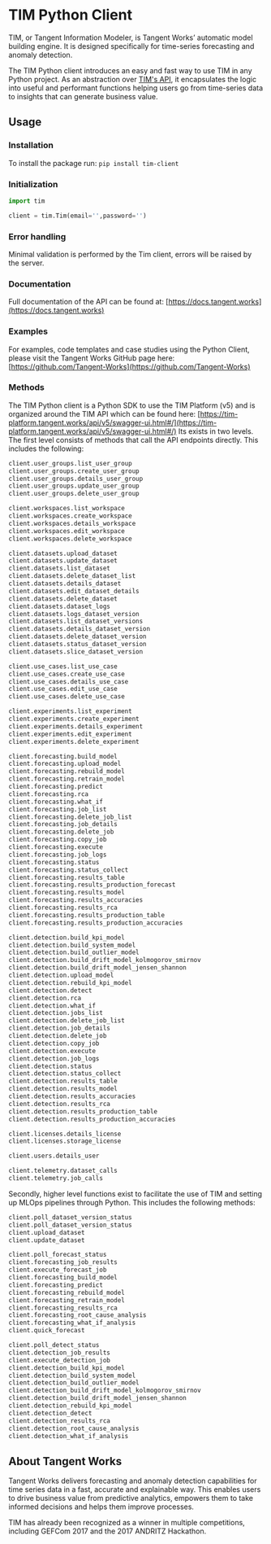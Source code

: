 # TIM Python Client

TIM, or Tangent Information Modeler, is Tangent Works’ automatic model building engine. It is designed specifically for time-series forecasting and anomaly detection.

The TIM Python client introduces an easy and fast way to use TIM in any Python project. As an abstraction over [TIM's API](https://tim-platform.tangent.works/api/v5/swagger-ui.html), it encapsulates the logic into useful and performant functions helping users go from time-series data to insights that can generate business value.

## Usage

### Installation

To install the package run: `pip install tim-client`

### Initialization

```python
import tim

client = tim.Tim(email='',password='')
```

### Error handling

Minimal validation is performed by the Tim client, errors will be raised by the server.

### Documentation

Full documentation of the API can be found at: [https://docs.tangent.works](https://docs.tangent.works)

### Examples

For examples, code templates and case studies using the Python Client, please visit the Tangent Works GitHub page here: [https://github.com/Tangent-Works](https://github.com/Tangent-Works)

### Methods

The TIM Python client is a Python SDK to use the TIM Platform (v5) and is organized around the TIM API which can be found here: [https://tim-platform.tangent.works/api/v5/swagger-ui.html#/](https://tim-platform.tangent.works/api/v5/swagger-ui.html#/)
Its exists in two levels. The first level consists of methods that call the API endpoints directly. This includes the following:

```python
client.user_groups.list_user_group
client.user_groups.create_user_group
client.user_groups.details_user_group
client.user_groups.update_user_group
client.user_groups.delete_user_group

client.workspaces.list_workspace
client.workspaces.create_workspace
client.workspaces.details_workspace
client.workspaces.edit_workspace
client.workspaces.delete_workspace

client.datasets.upload_dataset
client.datasets.update_dataset
client.datasets.list_dataset
client.datasets.delete_dataset_list
client.datasets.details_dataset
client.datasets.edit_dataset_details
client.datasets.delete_dataset
client.datasets.dataset_logs
client.datasets.logs_dataset_version
client.datasets.list_dataset_versions
client.datasets.details_dataset_version
client.datasets.delete_dataset_version
client.datasets.status_dataset_version
client.datasets.slice_dataset_version

client.use_cases.list_use_case
client.use_cases.create_use_case
client.use_cases.details_use_case
client.use_cases.edit_use_case
client.use_cases.delete_use_case

client.experiments.list_experiment
client.experiments.create_experiment
client.experiments.details_experiment
client.experiments.edit_experiment
client.experiments.delete_experiment

client.forecasting.build_model
client.forecasting.upload_model
client.forecasting.rebuild_model
client.forecasting.retrain_model
client.forecasting.predict
client.forecasting.rca
client.forecasting.what_if
client.forecasting.job_list
client.forecasting.delete_job_list
client.forecasting.job_details
client.forecasting.delete_job
client.forecasting.copy_job
client.forecasting.execute
client.forecasting.job_logs
client.forecasting.status
client.forecasting.status_collect
client.forecasting.results_table
client.forecasting.results_production_forecast
client.forecasting.results_model
client.forecasting.results_accuracies
client.forecasting.results_rca
client.forecasting.results_production_table
client.forecasting.results_production_accuracies

client.detection.build_kpi_model
client.detection.build_system_model
client.detection.build_outlier_model
client.detection.build_drift_model_kolmogorov_smirnov
client.detection.build_drift_model_jensen_shannon
client.detection.upload_model
client.detection.rebuild_kpi_model
client.detection.detect
client.detection.rca
client.detection.what_if
client.detection.jobs_list
client.detection.delete_job_list
client.detection.job_details
client.detection.delete_job
client.detection.copy_job
client.detection.execute
client.detection.job_logs
client.detection.status
client.detection.status_collect
client.detection.results_table
client.detection.results_model
client.detection.results_accuracies
client.detection.results_rca
client.detection.results_production_table
client.detection.results_production_accuracies

client.licenses.details_license
client.licenses.storage_license

client.users.details_user

client.telemetry.dataset_calls
client.telemetry.job_calls
```

Secondly, higher level functions exist to facilitate the use of TIM and setting up MLOps pipelines through Python. This includes the following methods:

```python
client.poll_dataset_version_status
client.poll_dataset_version_status
client.upload_dataset
client.update_dataset

client.poll_forecast_status
client.forecasting_job_results
client.execute_forecast_job
client.forecasting_build_model
client.forecasting_predict
client.forecasting_rebuild_model
client.forecasting_retrain_model
client.forecasting_results_rca
client.forecasting_root_cause_analysis
client.forecasting_what_if_analysis
client.quick_forecast

client.poll_detect_status
client.detection_job_results
client.execute_detection_job
client.detection_build_kpi_model
client.detection_build_system_model
client.detection_build_outlier_model
client.detection_build_drift_model_kolmogorov_smirnov
client.detection_build_drift_model_jensen_shannon
client.detection_rebuild_kpi_model
client.detection_detect
client.detection_results_rca
client.detection_root_cause_analysis
client.detection_what_if_analysis
```

## About Tangent Works

Tangent Works delivers forecasting and anomaly detection capabilities for time series data in a fast, accurate and explainable way. This enables users to drive business value from predictive analytics, empowers them to take informed decisions and helps them improve processes.

TIM has already been recognized as a winner in multiple competitions, including GEFCom 2017 and the 2017 ANDRITZ Hackathon.
